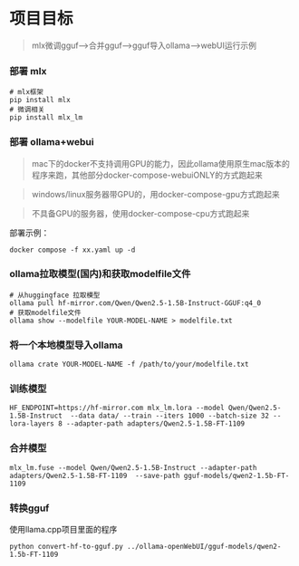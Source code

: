 # 项目目标
> mlx微调gguf-->合并gguf-->gguf导入ollama-->webUI运行示例

### 部署 mlx
```
# mlx框架
pip install mlx
# 微调相关
pip install mlx_lm
```

### 部署 ollama+webui
> mac下的docker不支持调用GPU的能力，因此ollama使用原生mac版本的程序来跑，其他部分docker-compose-webuiONLY的方式跑起来

> windows/linux服务器带GPU的，用docker-compose-gpu方式跑起来

> 不具备GPU的服务器，使用docker-compose-cpu方式跑起来

部署示例：
```
docker compose -f xx.yaml up -d
```

### ollama拉取模型(国内)和获取modelfile文件

```
# 从huggingface 拉取模型
ollama pull hf-mirror.com/Qwen/Qwen2.5-1.5B-Instruct-GGUF:q4_0
# 获取modelfile文件
ollama show --modelfile YOUR-MODEL-NAME > modelfile.txt
```

### 将一个本地模型导入ollama
```
ollama crate YOUR-MODEL-NAME -f /path/to/your/modelfile.txt
```

### 训练模型
```
HF_ENDPOINT=https://hf-mirror.com mlx_lm.lora --model Qwen/Qwen2.5-1.5B-Instruct  --data data/ --train --iters 1000 --batch-size 32 --lora-layers 8 --adapter-path adapters/Qwen2.5-1.5B-FT-1109
```

### 合并模型
```
mlx_lm.fuse --model Qwen/Qwen2.5-1.5B-Instruct --adapter-path adapters/Qwen2.5-1.5B-FT-1109  --save-path gguf-models/qwen2-1.5b-FT-1109
```
### 转换gguf
使用llama.cpp项目里面的程序
```
python convert-hf-to-gguf.py ../ollama-openWebUI/gguf-models/qwen2-1.5b-FT-1109
```
